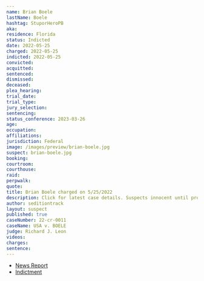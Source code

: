 ```yaml
---
name: Brian Boele
lastName: Boele
hashtag: StuporHeroPB
aka:
residence: Florida
status: Indicted
date: 2022-05-25
charged: 2022-05-25
indicted: 2022-05-25
convicted:
acquitted:
sentenced:
dismissed:
deceased:
plea_hearing:
trial_date:
trial_type:
jury_selection:
sentencing:
status_conference: 2023-03-26
age:
occupation:
affiliations:
jurisdiction: Federal
image: /images/preview/brian-boele.jpg
suspect: brian-boele.jpg
booking:
courtroom:
courthouse:
raid:
perpwalk:
quote:
title: Brian Boele charged on 5/25/2022
description: Click for latest case details. Suspects innocent until proven guilty.
author: seditiontrack
layout: suspect
published: true
caseNumber: 22-cr-0011
caseName: USA v. BOELE
judge: Richard J. Leon
videos:
charges:
sentence:
---
```

- [News Report](https://www.tampabay.com/news/clearwater/2022/06/03/men-from-clearwater-lakeland-latest-florida-arrests-in-us-capitol-riot/)
- [Indictment](https://www.justice.gov/usao-dc/case-multi-defendant/file/1510571/download)
